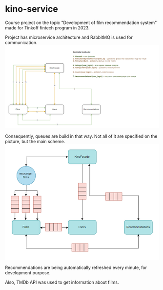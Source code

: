 # kino-service
Course project on the topic "Development of film recommendation system" made for Tinkoff fintech program in 2023.

Project has microservice architecture and RabbitMQ is used for communication.
![img.png](resources/microservices-arch.png)

Consequently, queues are build in that way. Not all of it are specified on the picture, but the main scheme.
![img.png](resources/queues.png)

Recommendations are being automatically refreshed every minute, for development purpose.

Also, TMDb API was used to get information about films.